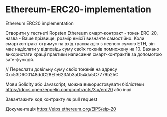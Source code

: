 # Ethereum-ERC20-implementation
Ethereum ERC20 implementation

Створити у тестнеті Ropsten Ethereum смарт-контракт - токен ERC-20, назва - Ваше прізвище, розмір емісії визначте самостійно. 
Коли смартконтракт отримує на вхід транзакцію з певною сумою ETH, він має надіслати у відповідь суму своїх токенів помножену на 10. 
Бажано використати кращі практики написання смарт-контрактів за допомогою safe-функцій. 

// Переслати довільну суму своїх токенів на адресу 0xc53D6C0148ddC28Efe623Ab3aD54da5C7779b25C

Мови Solidity або Javascript, можна використовувати бібліотеки https://docs.openzeppelin.com/contracts/3.x/erc20 або інші 

Завантажити код контракту як pull request

Документація https://eips.ethereum.org/EIPS/eip-20
